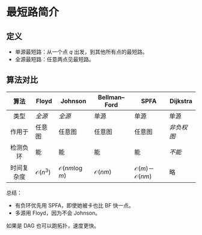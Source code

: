 # 最短路简介

## 定义

- 单源最短路：从一个点 $q$ 出发，到其他所有点的最短路。
- 全源最短路：任意两点见最短路。

## 算法对比

| 算法 | Floyd | Johnson | Bellman–Ford | SPFA | Dijkstra |
| :-: | - | - | - | - | - |
| 类型 | *全源* | *全源* | 单源 | 单源 | 单源 |
| 作用于 | 任意图 | 任意图 | 任意图 | 任意图 | *非负权图* |
| 检测负环 | 能 | 能 | 能 | 能 | *不能* |
| 时间复杂度 | $\mathcal{O}(n^3)$ | $\mathcal{O}(nm \log m)$ | $\mathcal{O}(nm)$ | $\mathcal{O}(m)$－$\mathcal{O}(nm)$ | 略 |

总结：

- 有负环优先用 SPFA，即使她被卡也比 BF 快一点。
- 多源用 Floyd，因为不会 Johnson。

如果是 DAG 也可以跑拓扑，速度更快。
